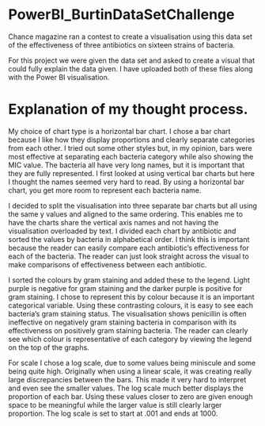 # PowerBI_BurtinDataSetChallenge

Chance magazine ran a contest to create a visualisation using this data set of the effectiveness of three antibiotics on sixteen strains of bacteria.

For this project we were given the data set and asked to create a visual that could fully explain the data given. I have uploaded both of these files along with the Power BI visualisation.

# Explanation of my thought process.

My choice of chart type is a horizontal bar chart. I chose a bar chart because I like how they display proportions and clearly separate categories from each other. I tried out some other styles but, in my opinion, bars were most effective at separating each bacteria category while also showing the MIC value. The bacteria all have very long names, but it is important that they are fully represented. I first looked at using vertical bar charts but here I thought the names seemed very hard to read. By using a horizontal bar chart, you get more room to represent each bacteria name. 

I decided to split the visualisation into three separate bar charts but all using the same y values and aligned to the same ordering. This enables me to have the charts share the vertical axis names and not having the visualisation overloaded by text. I divided each chart by antibiotic and sorted the values by bacteria in alphabetical order. I think this is important because the reader can easily compare each antibiotic’s effectiveness for each of the bacteria. The reader can just look straight across the visual to make comparisons of effectiveness between each antibiotic. 

I sorted the colours by gram staining and added these to the legend. Light purple is negative for gram staining and the darker purple is positive for gram staining. I chose to represent this by colour because it is an important categorical variable. Using these contrasting colours, it is easy to see each bacteria’s gram staining status. The visualisation shows penicillin is often ineffective on negatively gram staining bacteria in comparison with its effectiveness on positively gram staining bacteria. The reader can clearly see which colour is representative of each category by viewing the legend on the top of the graphs. 

For scale I chose a log scale, due to some values being miniscule and some being quite high. Originally when using a linear scale, it was creating really large discrepancies between the bars. This made it very hard to interpret and even see the smaller values. The log scale much better displays the proportion of each bar. Using these values closer to zero are given enough space to be meaningful while the larger value is still clearly larger proportion. The log scale is set to start at .001 and ends at 1000. 
